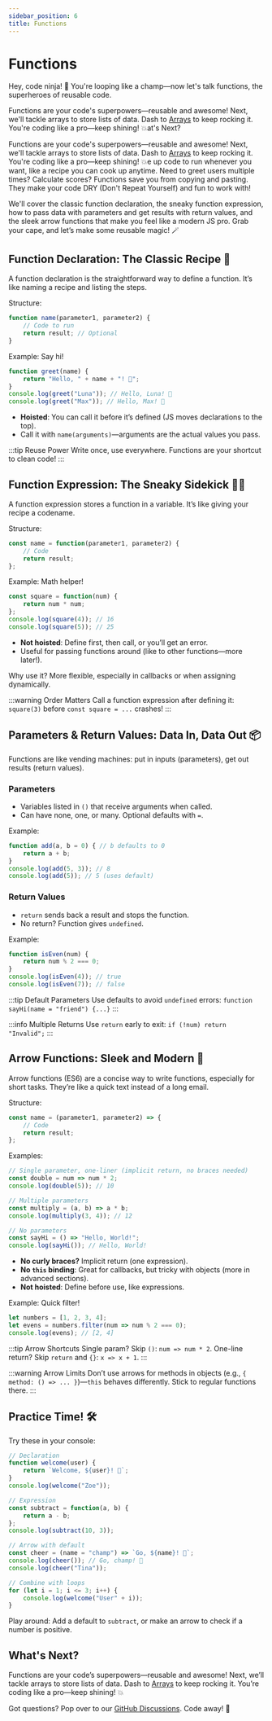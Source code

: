 ```yaml
---
sidebar_position: 6
title: Functions
---
```


# Functions

Hey, code ninja! 🥷 You're looping like a champ—now let's talk functions, the superheroes of reusable code. 

Functions are your code's superpowers—reusable and awesome! Next, we'll tackle arrays to store lists of data. Dash to [Arrays](./arrays.md) to keep rocking it. You're coding like a pro—keep shining! 💥at's Next?

Functions are your code's superpowers—reusable and awesome! Next, we'll tackle arrays to store lists of data. Dash to [Arrays](./arrays.md) to keep rocking it. You're coding like a pro—keep shining! 💥e up code to run whenever you want, like a recipe you can cook up anytime. Need to greet users multiple times? Calculate scores? Functions save you from copying and pasting. They make your code DRY (Don't Repeat Yourself) and fun to work with!

We'll cover the classic function declaration, the sneaky function expression, how to pass data with parameters and get results with return values, and the sleek arrow functions that make you feel like a modern JS pro. Grab your cape, and let’s make some reusable magic! 🪄

## Function Declaration: The Classic Recipe 🍳

A function declaration is the straightforward way to define a function. It’s like naming a recipe and listing the steps.

Structure:

```javascript
function name(parameter1, parameter2) {
    // Code to run
    return result; // Optional
}
```

Example: Say hi!

```javascript
function greet(name) {
    return "Hello, " + name + "! 👋";
}
console.log(greet("Luna")); // Hello, Luna! 👋
console.log(greet("Max")); // Hello, Max! 👋
```

- **Hoisted**: You can call it before it’s defined (JS moves declarations to the top).
- Call it with `name(arguments)`—arguments are the actual values you pass.

:::tip Reuse Power
Write once, use everywhere. Functions are your shortcut to clean code!
:::

## Function Expression: The Sneaky Sidekick 🕵️‍♂️

A function expression stores a function in a variable. It’s like giving your recipe a codename.

Structure:

```javascript
const name = function(parameter1, parameter2) {
    // Code
    return result;
};
```

Example: Math helper!

```javascript
const square = function(num) {
    return num * num;
};
console.log(square(4)); // 16
console.log(square(5)); // 25
```

- **Not hoisted**: Define first, then call, or you’ll get an error.
- Useful for passing functions around (like to other functions—more later!).

Why use it? More flexible, especially in callbacks or when assigning dynamically.

:::warning Order Matters
Call a function expression after defining it: `square(3)` before `const square = ...` crashes!
:::

## Parameters & Return Values: Data In, Data Out 📦

Functions are like vending machines: put in inputs (parameters), get out results (return values).

### Parameters

- Variables listed in `()` that receive arguments when called.
- Can have none, one, or many. Optional defaults with `=`.

Example:

```javascript
function add(a, b = 0) { // b defaults to 0
    return a + b;
}
console.log(add(5, 3)); // 8
console.log(add(5)); // 5 (uses default)
```

### Return Values

- `return` sends back a result and stops the function.
- No return? Function gives `undefined`.

Example:

```javascript
function isEven(num) {
    return num % 2 === 0;
}
console.log(isEven(4)); // true
console.log(isEven(7)); // false
```

:::tip Default Parameters
Use defaults to avoid `undefined` errors: `function sayHi(name = "friend") {...}`
:::

:::info Multiple Returns
Use `return` early to exit: `if (!num) return "Invalid";`
:::

## Arrow Functions: Sleek and Modern 🏹

Arrow functions (ES6) are a concise way to write functions, especially for short tasks. They’re like a quick text instead of a long email.

Structure:

```javascript
const name = (parameter1, parameter2) => {
    // Code
    return result;
};
```

Examples:

```javascript
// Single parameter, one-liner (implicit return, no braces needed)
const double = num => num * 2;
console.log(double(5)); // 10

// Multiple parameters
const multiply = (a, b) => a * b;
console.log(multiply(3, 4)); // 12

// No parameters
const sayHi = () => "Hello, World!";
console.log(sayHi()); // Hello, World!
```

- **No curly braces?** Implicit return (one expression).
- **No `this` binding**: Great for callbacks, but tricky with objects (more in advanced sections).
- **Not hoisted**: Define before use, like expressions.

Example: Quick filter!

```javascript
let numbers = [1, 2, 3, 4];
let evens = numbers.filter(num => num % 2 === 0);
console.log(evens); // [2, 4]
```

:::tip Arrow Shortcuts
Single param? Skip `()`: `num => num * 2`. One-line return? Skip `return` and `{}`: `x => x + 1`.
:::

:::warning Arrow Limits
Don’t use arrows for methods in objects (e.g., `{ method: () => ... }`)—`this` behaves differently. Stick to regular functions there.
:::

## Practice Time! 🛠️

Try these in your console:

```javascript
// Declaration
function welcome(user) {
    return `Welcome, ${user}! 🌟`;
}
console.log(welcome("Zoe"));

// Expression
const subtract = function(a, b) {
    return a - b;
};
console.log(subtract(10, 3));

// Arrow with default
const cheer = (name = "champ") => `Go, ${name}! 🎉`;
console.log(cheer()); // Go, champ! 🎉
console.log(cheer("Tina"));

// Combine with loops
for (let i = 1; i <= 3; i++) {
    console.log(welcome("User" + i));
}
```

Play around: Add a default to `subtract`, or make an arrow to check if a number is positive.

## What's Next?

Functions are your code’s superpowers—reusable and awesome! Next, we’ll tackle arrays to store lists of data. Dash to [Arrays](./arrays.md) to keep rocking it. You’re coding like a pro—keep shining! 💥

Got questions? Pop over to our [GitHub Discussions](https://github.com/sammy6378/reference/discussions). Code away! 🚀
